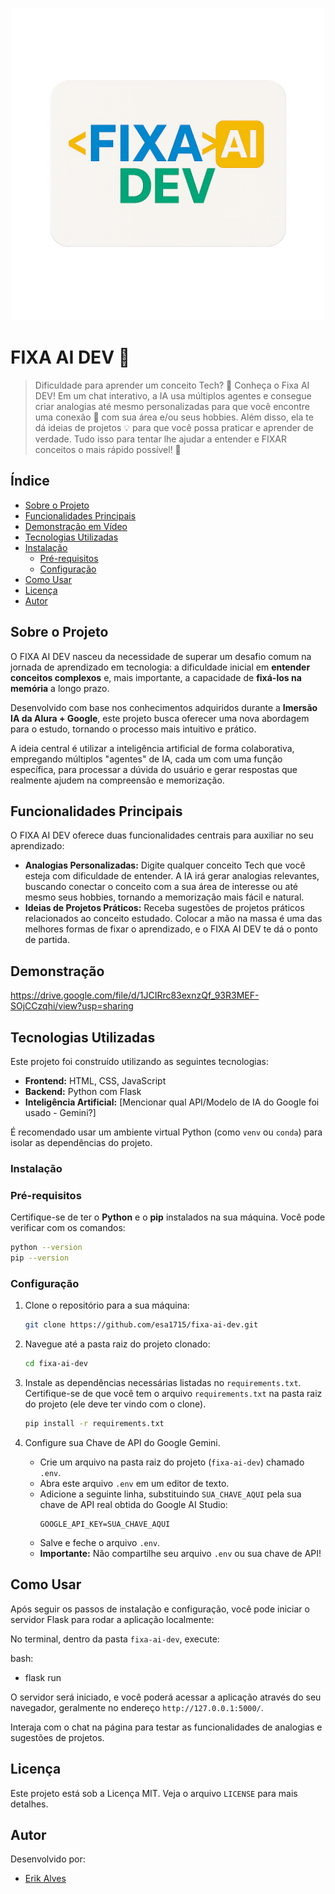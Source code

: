 <p align="center">
  <img src="https://raw.githubusercontent.com/esa1715/fixa-ai-dev/refs/heads/main/fixai-logo.png" alt="Logo do FIXA AI DEV" width="500"/> </p>

# FIXA AI DEV 🚀

> Dificuldade para aprender um conceito Tech? 🤔 Conheça o Fixa AI DEV!
> Em um chat interativo, a IA usa múltiplos agentes e consegue criar analogias até mesmo personalizadas para que você encontre uma conexão 🤝 com sua área e/ou seus hobbies. Além disso, ela te dá ideias de projetos 💡 para que você possa praticar e aprender de verdade. Tudo isso para tentar lhe ajudar a entender e FIXAR conceitos o mais rápido possível! 🚀

## Índice

- [Sobre o Projeto](#sobre-o-projeto)
- [Funcionalidades Principais](#funcionalidades-principais)
- [Demonstração em Vídeo](#demonstração)
- [Tecnologias Utilizadas](#tecnologias-utilizadas)
- [Instalação](#instalação)
  - [Pré-requisitos](#pré-requisitos)
  - [Configuração](#configuração)
- [Como Usar](#como-usar)
- [Licença](#licença)
- [Autor](#autor)

## Sobre o Projeto

O FIXA AI DEV nasceu da necessidade de superar um desafio comum na jornada de aprendizado em tecnologia: a dificuldade inicial em **entender conceitos complexos** e, mais importante, a capacidade de **fixá-los na memória** a longo prazo.

Desenvolvido com base nos conhecimentos adquiridos durante a **Imersão IA da Alura + Google**, este projeto busca oferecer uma nova abordagem para o estudo, tornando o processo mais intuitivo e prático.

A ideia central é utilizar a inteligência artificial de forma colaborativa, empregando múltiplos "agentes" de IA, cada um com uma função específica, para processar a dúvida do usuário e gerar respostas que realmente ajudem na compreensão e memorização.

## Funcionalidades Principais

O FIXA AI DEV oferece duas funcionalidades centrais para auxiliar no seu aprendizado:

-   **Analogias Personalizadas:** Digite qualquer conceito Tech que você esteja com dificuldade de entender. A IA irá gerar analogias relevantes, buscando conectar o conceito com a sua área de interesse ou até mesmo seus hobbies, tornando a memorização mais fácil e natural.
-   **Ideias de Projetos Práticos:** Receba sugestões de projetos práticos relacionados ao conceito estudado. Colocar a mão na massa é uma das melhores formas de fixar o aprendizado, e o FIXA AI DEV te dá o ponto de partida.

## Demonstração

https://drive.google.com/file/d/1JCIRrc83exnzQf_93R3MEF-SOjCCzqhi/view?usp=sharing

## Tecnologias Utilizadas

Este projeto foi construído utilizando as seguintes tecnologias:

-   **Frontend:** HTML, CSS, JavaScript
-   **Backend:** Python com Flask
-   **Inteligência Artificial:** [Mencionar qual API/Modelo de IA do Google foi usado - Gemini?]

É recomendado usar um ambiente virtual Python (como `venv` ou `conda`) para isolar as dependências do projeto.

### Instalação

### Pré-requisitos

Certifique-se de ter o **Python** e o **pip** instalados na sua máquina. Você pode verificar com os comandos:
```bash
python --version
pip --version
```

### Configuração

1.  Clone o repositório para a sua máquina:
    ```bash
    git clone https://github.com/esa1715/fixa-ai-dev.git
    ```

2.  Navegue até a pasta raiz do projeto clonado:
    ```bash
    cd fixa-ai-dev
    ```

3.  Instale as dependências necessárias listadas no `requirements.txt`. Certifique-se de que você tem o arquivo `requirements.txt` na pasta raiz do projeto (ele deve ter vindo com o clone).
    ```bash
    pip install -r requirements.txt
    ```

4.  Configure sua Chave de API do Google Gemini.
    * Crie um arquivo na pasta raiz do projeto (`fixa-ai-dev`) chamado `.env`.
    * Abra este arquivo `.env` em um editor de texto.
    * Adicione a seguinte linha, substituindo `SUA_CHAVE_AQUI` pela sua chave de API real obtida do Google AI Studio:
        ```plaintext
        GOOGLE_API_KEY=SUA_CHAVE_AQUI
        ```
    * Salve e feche o arquivo `.env`.
    * **Importante:** Não compartilhe seu arquivo `.env` ou sua chave de API!

## Como Usar

Após seguir os passos de instalação e configuração, você pode iniciar o servidor Flask para rodar a aplicação localmente:

No terminal, dentro da pasta `fixa-ai-dev`, execute:

bash:
- flask run

O servidor será iniciado, e você poderá acessar a aplicação através do seu navegador, geralmente no endereço `http://127.0.0.1:5000/`.

Interaja com o chat na página para testar as funcionalidades de analogias e sugestões de projetos.

## Licença

Este projeto está sob a Licença MIT. Veja o arquivo `LICENSE` para mais detalhes.

## Autor

Desenvolvido por:

- [Erik Alves](https://portfolio-pessoal-alpha-nine.vercel.app/)
